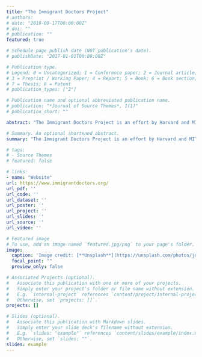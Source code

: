 ```yaml
---
title: "The Immigrant Doctors Project"
# authors:
# date: "2019-09-17T00:00:00Z"
# doi: ""
# publication: ""
featured: true

# Schedule page publish date (NOT publication's date).
# publishDate: "2017-01-01T00:00:00Z"

# Publication type.
# Legend: 0 = Uncategorized; 1 = Conference paper; 2 = Journal article;
# 3 = Preprint / Working Paper; 4 = Report; 5 = Book; 6 = Book section;
# 7 = Thesis; 8 = Patent
# publication_types: ["2"]

# Publication name and optional abbreviated publication name.
# publication: "*Journal of Source Themes*, 1(1)"
# publication_short: ""

abstract: "The Immigrant Doctors Project is an effort by Harvard and MIT Economics PhD students to demonstrate the areas of the United States that rely most heavily on immigrant doctors from Iran, Libya, Somalia, Sudan, Syria, and Yemen."

# Summary. An optional shortened abstract.
summary: "The Immigrant Doctors Project is an effort by Harvard and MIT Economics PhD students to demonstrate the areas of the United States that rely most heavily on immigrant doctors from Iran, Libya, Somalia, Sudan, Syria, and Yemen."

# tags:
# - Source Themes
# featured: false

# links:
- name: "Website"
url: https://www.immigrantdoctors.org/
url_pdf: ''
url_code: ''
url_dataset: ''
url_poster: ''
url_project: ''
url_slides: ''
url_source: ''
url_video: ''

# Featured image
# To use, add an image named `featured.jpg/png` to your page's folder. 
image:
  caption: 'Image credit: [**Unsplash**](https://unsplash.com/photos/jdD8gXaTZsc)'
  focal_point: ""
  preview_only: false

# Associated Projects (optional).
#   Associate this publication with one or more of your projects.
#   Simply enter your project's folder or file name without extension.
#   E.g. `internal-project` references `content/project/internal-project/index.md`.
#   Otherwise, set `projects: []`.
projects: []

# Slides (optional).
#   Associate this publication with Markdown slides.
#   Simply enter your slide deck's filename without extension.
#   E.g. `slides: "example"` references `content/slides/example/index.md`.
#   Otherwise, set `slides: ""`.
slides: example
---
```

